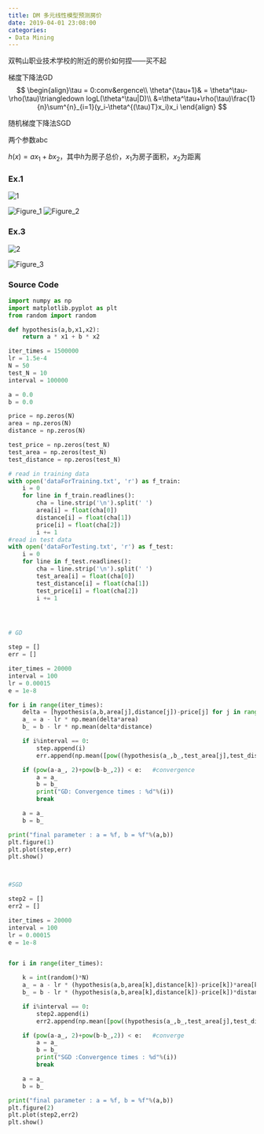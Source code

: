 ```yaml
---
title: DM 多元线性模型预测房价
date: 2019-04-01 23:08:00
categories:
- Data Mining
---
```




双鸭山职业技术学校的附近的房价如何捏——买不起



梯度下降法GD
$$
\begin{align}\tau = 0:conv&ergence\\
\theta^{\tau+1}& = \theta^\tau-\rho(\tau)\triangledown logL(\theta^\tau|D)\\
&=\theta^\tau+\rho(\tau)\frac{1}{n}\sum^{n}_{i=1}(y_i-\theta^{(\tau)T}x_i)x_i
\end{align}
$$

随机梯度下降法SGD




两个参数abc

$h(x) = ax_1+bx_2$，其中$h$为房子总价，$x_1$为房子面积，$x_2$为距离





### Ex.1

![1](C:\Users\Yuki\Desktop\1.JPG)

![Figure_1](C:\Users\Yuki\Desktop\Figure_1.png)
![Figure_2](C:\Users\Yuki\Desktop\Figure_2.png)

### Ex.3

![2](C:\Users\Yuki\Desktop\2.JPG)

![Figure_3](C:\Users\Yuki\Desktop\Figure_3.png)





### Source Code

```python
import numpy as np
import matplotlib.pyplot as plt
from random import random

def hypothesis(a,b,x1,x2):
	return a * x1 + b * x2

iter_times = 1500000
lr = 1.5e-4
N = 50
test_N = 10
interval = 100000

a = 0.0
b = 0.0

price = np.zeros(N)
area = np.zeros(N)
distance = np.zeros(N)

test_price = np.zeros(test_N)
test_area = np.zeros(test_N)
test_distance = np.zeros(test_N)

# read in training data
with open('dataForTraining.txt', 'r') as f_train:
	i = 0
	for line in f_train.readlines():
		cha = line.strip('\n').split(' ')
		area[i] = float(cha[0])
		distance[i] = float(cha[1])
		price[i] = float(cha[2])
		i += 1
#read in test data
with open('dataForTesting.txt', 'r') as f_test:
	i = 0
	for line in f_test.readlines():
		cha = line.strip('\n').split(' ')
		test_area[i] = float(cha[0])
		test_distance[i] = float(cha[1])
		test_price[i] = float(cha[2])
		i += 1




# GD

step = []
err = []

iter_times = 20000
interval = 100
lr = 0.00015
e = 1e-8

for i in range(iter_times):
	delta = [hypothesis(a,b,area[j],distance[j])-price[j] for j in range(N)]
	a_ = a - lr * np.mean(delta*area)
	b_ = b - lr * np.mean(delta*distance)

	if i%interval == 0: 
		step.append(i)
		err.append(np.mean([pow((hypothesis(a_,b_,test_area[j],test_distance[j])-test_price[j]),2) for j in range(test_N)]))

	if (pow(a-a_, 2)+pow(b-b_,2)) < e:   #convergence
		a = a_
		b = b_
		print("GD: Convergence times : %d"%(i))
		break

	a = a_
	b = b_

print("final parameter : a = %f, b = %f"%(a,b))
plt.figure(1)
plt.plot(step,err)
plt.show()



#SGD

step2 = []
err2 = []

iter_times = 20000
interval = 100
lr = 0.00015
e = 1e-8


for i in range(iter_times):

	k = int(random()*N)
	a_ = a - lr * (hypothesis(a,b,area[k],distance[k])-price[k])*area[k]
	b_ = b - lr * (hypothesis(a,b,area[k],distance[k])-price[k])*distance[k]

	if i%interval == 0:
		step2.append(i)
		err2.append(np.mean([pow((hypothesis(a_,b_,test_area[j],test_distance[j])-test_price[j]),2) for j in range(test_N)]))

	if (pow(a-a_, 2)+pow(b-b_,2)) < e:   #converge
		a = a_
		b = b_
		print("SGD :Convergence times : %d"%(i))
		break

	a = a_
	b = b_

print("final parameter : a = %f, b = %f"%(a,b))
plt.figure(2)
plt.plot(step2,err2)
plt.show()
```

